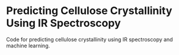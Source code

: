 # Predicting Cellulose Crystallinity Using IR Spectroscopy
Code for predicting cellulose crystallinity using IR spectroscopy and machine learning.
